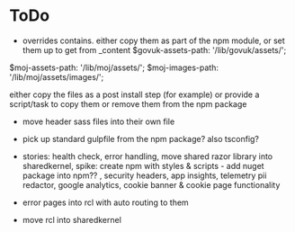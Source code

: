 # ToDo


* overrides contains. either copy them as part of the npm module, or set them up to get from _content
$govuk-assets-path: '/lib/govuk/assets/';

$moj-assets-path: '/lib/moj/assets/';
$moj-images-path: '/lib/moj/assets/images/';

either copy the files as a post install step (for example)
or provide a script/task to copy them
or remove them from the npm package

* move header sass files into their own file

* pick up standard gulpfile from the npm package? also tsconfig?

* stories: health check, error handling, move shared razor library into sharedkernel,
spike: create npm with styles & scripts - add nuget package into npm??
, security headers, app insights, telemetry pii redactor, google analytics, cookie banner & cookie page functionality

* error pages into rcl with auto routing to them

* move rcl into sharedkernel
